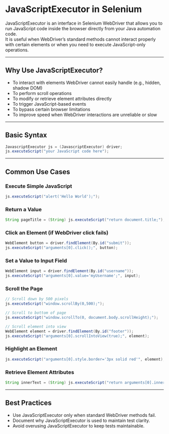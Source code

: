 
# JavaScriptExecutor in Selenium

JavaScriptExecutor is an interface in Selenium WebDriver that allows you to run JavaScript code inside the browser directly from your Java automation code.  
It is useful when WebDriver’s standard methods cannot interact properly with certain elements or when you need to execute JavaScript-only operations.

---

## Why Use JavaScriptExecutor?

- To interact with elements WebDriver cannot easily handle (e.g., hidden, shadow DOM)
- To perform scroll operations
- To modify or retrieve element attributes directly
- To trigger JavaScript-based events
- To bypass certain browser limitations
- To improve speed when WebDriver interactions are unreliable or slow

---

## Basic Syntax

```java
JavascriptExecutor js = (JavascriptExecutor) driver;
js.executeScript("your JavaScript code here");
```

---

## Common Use Cases

### Execute Simple JavaScript

```java
js.executeScript("alert('Hello World');");
```

### Return a Value

```java
String pageTitle = (String) js.executeScript("return document.title;");
```

### Click an Element (if WebDriver click fails)

```java
WebElement button = driver.findElement(By.id("submit"));
js.executeScript("arguments[0].click();", button);
```

### Set a Value to Input Field

```java
WebElement input = driver.findElement(By.id("username"));
js.executeScript("arguments[0].value='myUsername';", input);
```

### Scroll the Page

```java
// Scroll down by 500 pixels
js.executeScript("window.scrollBy(0,500);");

// Scroll to bottom of page
js.executeScript("window.scrollTo(0, document.body.scrollHeight);");

// Scroll element into view
WebElement element = driver.findElement(By.id("footer"));
js.executeScript("arguments[0].scrollIntoView(true);", element);
```

### Highlight an Element

```java
js.executeScript("arguments[0].style.border='3px solid red'", element);
```

### Retrieve Element Attributes

```java
String innerText = (String) js.executeScript("return arguments[0].innerText;", element);
```

---

## Best Practices

- Use JavaScriptExecutor only when standard WebDriver methods fail.
- Document why JavaScriptExecutor is used to maintain test clarity.
- Avoid overusing JavaScriptExecutor to keep tests maintainable.
